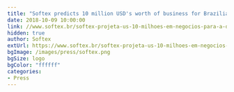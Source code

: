 ```yaml
---
title: "Softex predicts 10 million USD's worth of business for Brazilian delegation at Gartner Symposium/ITxpo"
date: 2018-10-09 10:00:00
link: //www.softex.br/softex-projeta-us-10-milhoes-em-negocios-para-a-delegacao-brasileira-no-gartner-symposium-itxpo/
hidden: true
author: Softex
extUrl: https://www.softex.br/softex-projeta-us-10-milhoes-em-negocios-para-a-delegacao-brasileira-no-gartner-symposium-itxpo/
bgImage: /images/press/softex.png
bgSize: logo
bgColor: "ffffff"
categories:
- Press
---
```

